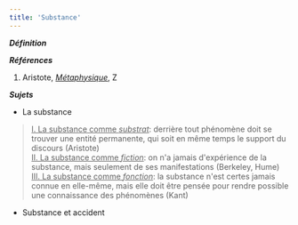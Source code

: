 ```yaml
---
title: 'Substance'
---
```


***Définition*** 

>

***Références***

1. Aristote, <u>*Métaphysique*</u>, Z

***Sujets***

- La substance

> <u>I. La substance comme *substrat*</u>: derrière tout phénomène doit se trouver
>    une entité permanente, qui soit en même temps le support du discours (Aristote)  
> <u>II. La substance comme *fiction*</u>: on n'a jamais d'expérience de la substance,
      mais seulement de ses manifestations (Berkeley, Hume)   
> <u>III. La substance comme *fonction*</u>: la substance n'est certes jamais connue en
       elle-même, mais elle doit être pensée pour rendre possible une connaissance
       des phénomènes (Kant)

- Substance et accident
